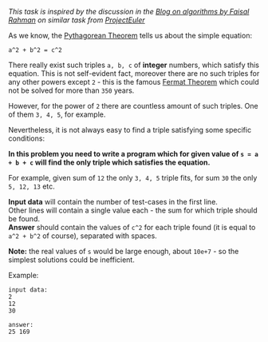 <!-- #Pythagorean Triples -->
*This task is inspired by the discussion in the [Blog on algorithms by Faisal Rahman](http://algoexplode.wordpress.com/) on similar task from
[ProjectEuler](http://projecteuler.net/problem=9)*

As we know, the [Pythagorean Theorem](./pythagorean-theorem) tells us about the simple equation:

    a^2 + b^2 = c^2

There really exist such triples `a, b, c` of **integer** numbers, which satisfy this equation. This is not self-evident
fact, moreover there are no such triples for any other powers except `2` - this is the famous
[Fermat Theorem](http://en.wikipedia.org/wiki/Fermat's_Last_Theorem) which could not be solved for more than `350`
years.

However, for the power of `2` there are countless amount of such triples. One of them `3, 4, 5`, for example.

Nevertheless, it is not always easy to find a triple satisfying some specific conditions:

**In this problem you need to write a program which for given value of `s = a + b + c`
will find the only triple which satisfies the equation.**

For example, given sum of `12` the only `3, 4, 5` triple fits, for sum `30` the only `5, 12, 13` etc.

**Input data** will contain the number of test-cases in the first line.  
Other lines will contain a single value each - the sum for which triple should be found.  
**Answer** should contain the values of `c^2` for each triple found (it is equal to `a^2 + b^2` of course),
separated with spaces.

**Note:** the real values of `s` would be large enough, about `10e+7` - so the simplest solutions could be inefficient.

Example:

    input data:
	2
	12
	30
	
	answer:
	25 169
